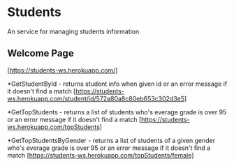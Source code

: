 # Students
An service for managing students information

## Welcome Page
[https://students-ws.herokuapp.com/]

*GetStudentById - returns student info when given id or an error message 
if it doesn't find a match
[https://students-ws.herokuapp.com/student/id/572a80a8c80eb653c302d3e5]

*GetTopStudents - returns a list of students who's everage grade is over 95 
or an error message if it doesn't find a match
[https://students-ws.herokuapp.com/topStudents]

*GetTopStudentsByGender - returns a list of students of a given gender 
who's everage grade is over 95 or an error message if it doesn't find a match
[https://students-ws.herokuapp.com/topStudents/female]

